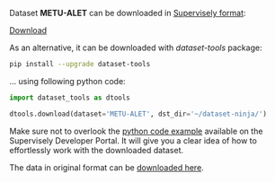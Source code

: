 Dataset **METU-ALET** can be downloaded in [Supervisely format](https://developer.supervisely.com/api-references/supervisely-annotation-json-format):

 [Download](https://assets.supervisely.com/remote/eyJsaW5rIjogImZzOi8vYXNzZXRzLzM1MzJfTUVUVS1BTEVUL21ldHVhbGV0LURhdGFzZXROaW5qYS50YXIiLCAic2lnIjogIjNpT2FsdWJQREVLa2lyaUdvWE1ER0E2djY5OTNZQytHcFhBRGNyaU1ZcEk9In0=)

As an alternative, it can be downloaded with *dataset-tools* package:
``` bash
pip install --upgrade dataset-tools
```

... using following python code:
``` python
import dataset_tools as dtools

dtools.download(dataset='METU-ALET', dst_dir='~/dataset-ninja/')
```
Make sure not to overlook the [python code example](https://developer.supervisely.com/getting-started/python-sdk-tutorials/iterate-over-a-local-project) available on the Supervisely Developer Portal. It will give you a clear idea of how to effortlessly work with the downloaded dataset.

The data in original format can be [downloaded here](https://cengmetuedutr-my.sharepoint.com/:u:/g/personal/skalkan_ceng_metu_edu_tr/Ee9IYWHjbWxMrQNuVkuvlU0Buu3DgplFP7BBAWMyG06Qlw?e=z84zLt).